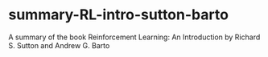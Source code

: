 # summary-RL-intro-sutton-barto
A summary of the book Reinforcement Learning: An Introduction by Richard S. Sutton and Andrew G. Barto

